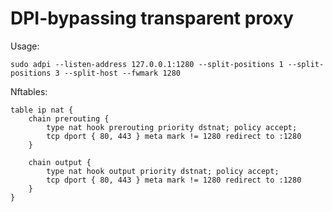 # DPI-bypassing transparent proxy

Usage:

```shell
sudo adpi --listen-address 127.0.0.1:1280 --split-positions 1 --split-positions 3 --split-host --fwmark 1280
```

Nftables:

```nftables
table ip nat {
    chain prerouting {
        type nat hook prerouting priority dstnat; policy accept;
        tcp dport { 80, 443 } meta mark != 1280 redirect to :1280
    }

    chain output {
        type nat hook output priority dstnat; policy accept;
        tcp dport { 80, 443 } meta mark != 1280 redirect to :1280
    }
}
```
